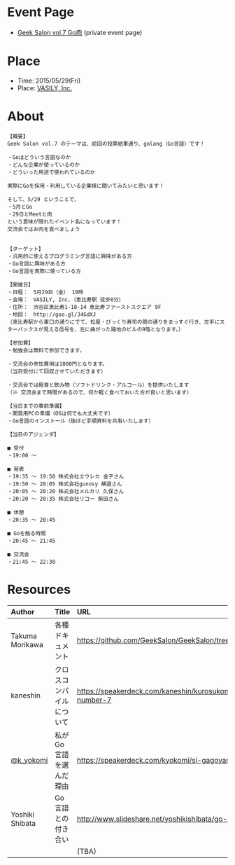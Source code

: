 # Event Page

- [Geek Salon vol.7 Go肉](https://www.facebook.com/events/1436371999990867/) (private event page)


# Place

- Time: 2015/05/29(Fri)
- Place: [VASILY, Inc.](http://vasily.jp/)

# About

```
【概要】
Geek Salon vol.7 のテーマは、前回の投票結果通り、golang（Go言語）です！

・Goはどういう言語なのか
・どんな企業が使っているのか
・どういった用途で使われているのか

実際にGoを採用・利用している企業様に聞いてみたいと思います！

そして、5/29 ということで、
・5月とGo
・29日とMeetと肉
という意味が隠れたイベント名になっています！
交流会ではお肉を食べましょう


【ターゲット】
・汎用的に使えるプログラミング言語に興味がある方
・Go言語に興味がある方
・Go言語を実際に使っている方

【開催日】
・日程：　5月29日（金） 19時
・会場：　VASILY, Inc.（恵比寿駅 徒歩8分）
・住所：　渋谷区恵比寿1-18-14 恵比寿ファーストスクエア 9F
・地図：　http://goo.gl/J4GdXJ
（恵比寿駅から東口の通りにでて、松屋・びっくり寿司の間の通りをまっすぐ行き、左手にスターバックスが見える信号を、左に曲がった路地のビルの9階となります。）

【参加費】
・勉強会は無料で参加できます。

・交流会の参加費用は1000円となります。
（当日受付にて回収させていただきます）

・交流会では軽食と飲み物（ソフトドリンク・アルコール）を提供いたします
（※ 交流会まで時間があるので、何か軽く食べておいた方が良いと思います）

【当日までの事前準備】
・開発用PCの準備（OSは何でも大丈夫です）
・Go言語のインストール（後ほど手順資料を共有いたします）

【当日のアジェンダ】

■ 受付
・19:00 〜

■ 発表
・19:35 〜 19:50 株式会社エウレカ 金子さん
・19:50 〜 20:05 株式会社gunosy 横道さん
・20:05 〜 20:20 株式会社メルカリ 久保さん
・20:20 〜 20:35 株式会社リコー 柴田さん

■ 休憩
・20:35 〜 20:45

■ Goを触る時間
・20:45 〜 21:45

■ 交流会
・21:45 〜 22:30
```


# Resources


|Author|Title|URL|
|:--|:--|:--|
|Takuma Morikawa|各種ドキュメント|https://github.com/GeekSalon/GeekSalon/tree/master/2015/vol.7/docs|
|kaneshin|クロスコンパイルについて|https://speakerdeck.com/kaneshin/kurosukonpairunituite-geeksalon-number-7|
|[@k_yokomi](https://twitter.com/k_yokomi)|私がGo言語を選んだ理由|https://speakerdeck.com/kyokomi/si-gagoyan-yu-woxuan-ndali-you|
|Yoshiki Shibata|Go言語との付き合い|http://www.slideshare.net/yoshikishibata/go-48864234|
|||(TBA)|
